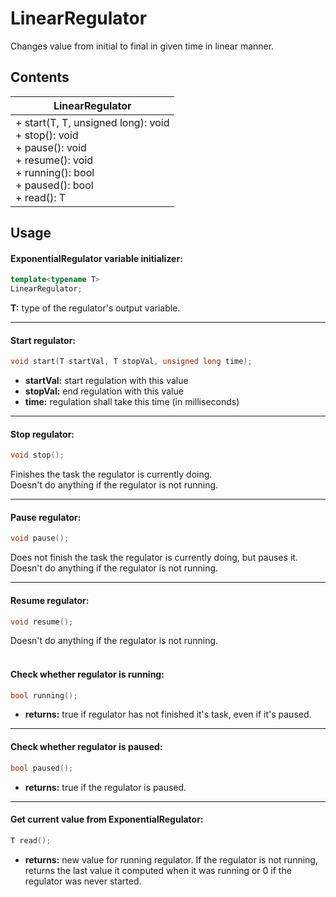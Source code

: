 # LinearRegulator

Changes value from initial to final in given time in linear manner.

## Contents
| LinearRegulator                                                                                                                                            |
|-----------------------------------------------------------------------------------------------------------------------------------------------------------------|
| + start(T, T, unsigned long): void<br/> + stop(): void<br/> + pause(): void</br> + resume(): void</br> + running(): bool<br/> + paused(): bool<br/> + read(): T |

## Usage
#### ExponentialRegulator variable initializer:
```cpp
template<typename T>
LinearRegulator;
```
**T:** type of the regulator's output variable.<br/>
***
#### Start regulator:
```cpp
void start(T startVal, T stopVal, unsigned long time);
```
+ **startVal:** start regulation with this value<br/>
+ **stopVal:** end regulation with this value<br/>
+ **time:** regulation shall take this time (in milliseconds)<br/>
***

#### Stop regulator:
```cpp
void stop();
```
Finishes the task the regulator is currently doing.<br/>
Doesn't do anything if the regulator is not running.<br/>
***

#### Pause regulator:
```cpp
void pause();
```
Does not finish the task the regulator is currently doing, but pauses it.<br/>
Doesn't do anything if the regulator is not running.<br/>
***

#### Resume regulator:
```cpp
void resume();
```
Doesn't do anything if the regulator is not running.<br/>
<br/>

#### Check whether regulator is running:
```cpp
bool running();
```
+ **returns:** true if regulator has not finished it's task, even if it's paused.<br/>
***

#### Check whether regulator is paused:
```cpp
bool paused();
```
+ **returns:** true if the regulator is paused.<br/>
***

#### Get current value from ExponentialRegulator:
```cpp
T read();
```
+ **returns:** new value for running regulator. If the regulator is not running, returns the last value it computed when it was running or 0 if the regulator was never started.
